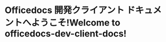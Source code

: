 # <a name="welcome-to-officedocs-dev-client-docs"></a><span data-ttu-id="971bf-101">Officedocs 開発クライアント ドキュメントへようこそ!</span><span class="sxs-lookup"><span data-stu-id="971bf-101">Welcome to officedocs-dev-client-docs!</span></span>